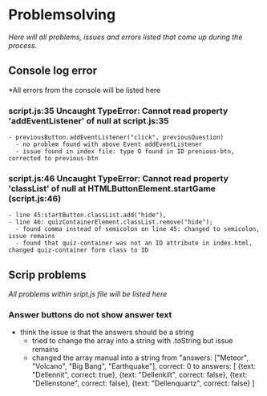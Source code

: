 # Problemsolving
*Here will all problems, issues and errors listed that come up during the process.*

## Console log error
*All errors from the console will be listed here

### script.js:35 Uncaught TypeError: Cannot read property 'addEventListener' of null     at script.js:35
    - previousButton.addEventListener("click", previousQuestion)
      - no problem found with above Event addEventListener
      - issue found in index file: type O found in ID prenious-btn, corrected to previous-btn

### script.js:46 Uncaught TypeError: Cannot read property 'classList' of null at HTMLButtonElement.startGame (script.js:46)
    - line 45:startButton.classList.add("hide"),
    - line 46: quizContainerElement.classList.remove("hide");
      - found comma instead of semicolon on line 45: changed to semicolon, issue remains
      - found that quiz-container was not an ID attribute in index.html, changed quiz-container form class to ID

### 

## Scrip problems
*All problems within sript.js file will be listed here*

### Answer buttons do not show answer text
  - think the issue is that the answers should be a string
    - tried to change the array into a string with .toString but issue remains
    - changed the array manual into a string from "answers: ["Meteor", "Volcano", "Big Bang", "Earthquake"], correct: 0 
      to  answers: [
                {text: "Dellennit", correct: true},
                {text: "Dellenkilt", correct: false},
                {text: "Dellenstone", correct: false},
                {text: "Dellenquartz", correct: false} ]



